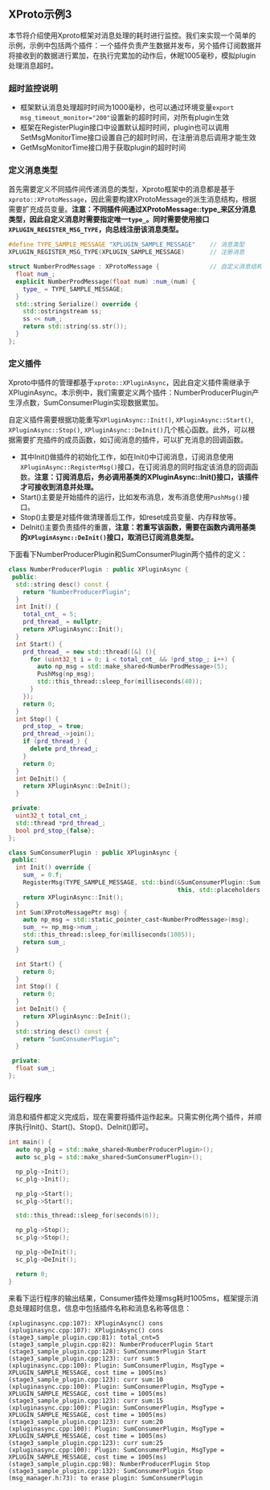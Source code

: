 ## XProto示例3
本节将介绍使用Xproto框架对消息处理的耗时进行监控。我们来实现一个简单的示例，示例中包括两个插件：一个插件负责产生数据并发布，另个插件订阅数据并将接收到的数据进行累加，在执行完累加的动作后，休眠1005毫秒，模拟plugin处理消息超时。
### 超时监控说明
* 框架默认消息处理超时时间为1000毫秒，也可以通过环境变量`export msg_timeout_monitor="200"`设置新的超时时间，对所有plugin生效
* 框架在RegisterPlugin接口中设置默认超时时间，plugin也可以调用SetMsgMonitorTime接口设置自己的超时时间，在注册消息后调用才能生效
* GetMsgMonitorTime接口用于获取plugin的超时时间
### 定义消息类型
首先需要定义不同插件间传递消息的类型，Xproto框架中的消息都是基于`xproto::XProtoMessage`，因此需要构建XProtoMessage的派生消息结构，根据需要扩充成员变量。**注意：不同插件间通过XProtoMessage::type_来区分消息类型，因此自定义消息时需要指定唯一`type_`。同时需要使用接口`XPLUGIN_REGISTER_MSG_TYPE`，向总线注册该消息类型。**

```c++
#define TYPE_SAMPLE_MESSAGE "XPLUGIN_SAMPLE_MESSAGE"    // 消息类型
XPLUGIN_REGISTER_MSG_TYPE(XPLUGIN_SAMPLE_MESSAGE)       // 注册消息

struct NumberProdMessage : XProtoMessage {              // 自定义消息结构
  float num_;
  explicit NumberProdMessage(float num) :num_(num) {
    type_ = TYPE_SAMPLE_MESSAGE;
  }
  std::string Serialize() override {
    std::ostringstream ss;
    ss << num_;
    return std::string(ss.str());
  }
};
```

### 定义插件
Xproto中插件的管理都基于`xproto::XPluginAsync`，因此自定义插件需继承于XPluginAsync。本示例中，我们需要定义两个插件：NumberProducerPlugin产生浮点数，SumConsumerPlugin实现数据累加。

自定义插件需要根据功能重写`XPluginAsync::Init()`, `XPluginAsync::Start()`, `XPluginAsync::Stop()`, `XPluginAsync::DeInit()`几个核心函数。此外，可以根据需要扩充插件的成员函数，如订阅消息的插件，可以扩充消息的回调函数。

 - 其中Init()做插件的初始化工作，如在Init()中订阅消息，订阅消息使用`XPluginAsync::RegisterMsg()`接口，在订阅消息的同时指定该消息的回调函数。**注意：订阅消息后，务必调用基类的XPluginAsync::Init()接口，该插件才可接收到消息并处理。**
 - Start()主要是开始插件的运行，比如发布消息，发布消息使用`PushMsg()`接口。
 - Stop()主要是对插件做清理善后工作，如reset成员变量、内存释放等。
 - DeInit()主要负责插件的重置，**注意：若重写该函数，需要在函数内调用基类的`XPluginAsync::DeInit()`接口，取消已订阅消息类型。**

 下面看下NumberProducerPlugin和SumConsumerPlugin两个插件的定义：
```c++
class NumberProducerPlugin : public XPluginAsync {
 public:
  std::string desc() const {
    return "NumberProducerPlugin";
  }
  int Init() {
    total_cnt_ = 5;
    prd_thread_ = nullptr;
    return XPluginAsync::Init();
  }
  int Start() {
    prd_thread_ = new std::thread([&] (){
      for (uint32_t i = 0; i < total_cnt_ && !prd_stop_; i++) {
        auto np_msg = std::make_shared<NumberProdMessage>(5);
        PushMsg(np_msg);
        std::this_thread::sleep_for(milliseconds(40));
      }
    });
    return 0;
  }
  int Stop() {
    prd_stop_ = true;
    prd_thread_->join();
    if (prd_thread_) {
      delete prd_thread_;
    }
    return 0;
  }
  int DeInit() {
    return XPluginAsync::DeInit();
  }

 private:
  uint32_t total_cnt_;
  std::thread *prd_thread_;
  bool prd_stop_{false};
};

class SumConsumerPlugin : public XPluginAsync {
 public:
  int Init() override {
    sum_ = 0.f;
    RegisterMsg(TYPE_SAMPLE_MESSAGE, std::bind(&SumConsumerPlugin::Sum,
                                               this, std::placeholders::_1));
    return XPluginAsync::Init();
  }
  int Sum(XProtoMessagePtr msg) {
    auto np_msg = std::static_pointer_cast<NumberProdMessage>(msg);
    sum_ += np_msg->num_;
    std::this_thread::sleep_for(milliseconds(1005));
    return sum_;
  }

  int Start() {
    return 0;
  }
  int Stop() {
    return 0;
  }
  int DeInit() {
    return XPluginAsync::DeInit();
  }
  std::string desc() const {
    return "SumConsumerPlugin";
  }

 private:
  float sum_;
};
```

### 运行程序
消息和插件都定义完成后，现在需要将插件运作起来。只需实例化两个插件，并顺序执行Init()、Start()、Stop()、DeInit()即可。

```c++
int main() {
  auto np_plg = std::make_shared<NumberProducerPlugin>();
  auto sc_plg = std::make_shared<SumConsumerPlugin>();

  np_plg->Init();
  sc_plg->Init();

  np_plg->Start();
  sc_plg->Start();

  std::this_thread::sleep_for(seconds(6));

  np_plg->Stop();
  sc_plg->Stop();

  np_plg->DeInit();
  sc_plg->DeInit();

  return 0;
}
```

来看下运行程序的输出结果，Consumer插件处理msg耗时1005ms，框架提示消息处理超时信息，信息中包括插件名称和消息名称等信息：
```
(xpluginasync.cpp:107): XPluginAsync() cons
(xpluginasync.cpp:107): XPluginAsync() cons
(stage3_sample_plugin.cpp:81): total_cnt=5
(stage3_sample_plugin.cpp:82): NumberProducerPlugin Start
(stage3_sample_plugin.cpp:128): SumConsumerPlugin Start
(stage3_sample_plugin.cpp:123): curr sum:5
(xpluginasync.cpp:100): Plugin: SumConsumerPlugin, MsgType = XPLUGIN_SAMPLE_MESSAGE, cost time = 1005(ms)
(stage3_sample_plugin.cpp:123): curr sum:10
(xpluginasync.cpp:100): Plugin: SumConsumerPlugin, MsgType = XPLUGIN_SAMPLE_MESSAGE, cost time = 1005(ms)
(stage3_sample_plugin.cpp:123): curr sum:15
(xpluginasync.cpp:100): Plugin: SumConsumerPlugin, MsgType = XPLUGIN_SAMPLE_MESSAGE, cost time = 1005(ms)
(stage3_sample_plugin.cpp:123): curr sum:20
(xpluginasync.cpp:100): Plugin: SumConsumerPlugin, MsgType = XPLUGIN_SAMPLE_MESSAGE, cost time = 1005(ms)
(stage3_sample_plugin.cpp:123): curr sum:25
(xpluginasync.cpp:100): Plugin: SumConsumerPlugin, MsgType = XPLUGIN_SAMPLE_MESSAGE, cost time = 1005(ms)
(stage3_sample_plugin.cpp:98): NumberProducerPlugin Stop
(stage3_sample_plugin.cpp:132): SumConsumerPlugin Stop
(msg_manager.h:73): to erase plugin: SumConsumerPlugin
```